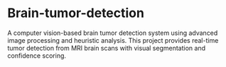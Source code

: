 # Brain-tumor-detection
A computer vision-based brain tumor detection system using advanced image processing and heuristic analysis. This project provides real-time tumor detection from MRI brain scans with visual segmentation and confidence scoring.
